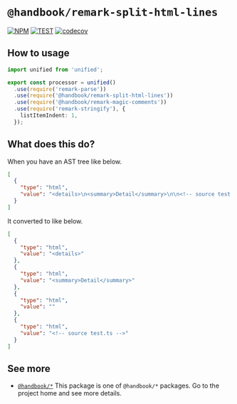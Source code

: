 # `@handbook/remark-split-html-lines`

[![NPM](https://img.shields.io/npm/v/@handbook/remark-split-html-lines.svg)](https://www.npmjs.com/package/@handbook/remark-split-html-lines)
[![TEST](https://github.com/rocket-hangar/handbook/workflows/Test/badge.svg)](https://github.com/rocket-hangar/handbook/actions?query=workflow%3ATest)
[![codecov](https://codecov.io/gh/rocket-hangar/handbook/branch/master/graph/badge.svg)](https://codecov.io/gh/rocket-hangar/handbook)

## How to usage

```ts
import unified from 'unified';

export const processor = unified()
  .use(require('remark-parse'))
  .use(require('@handbook/remark-split-html-lines'))
  .use(require('@handbook/remark-magic-comments'))
  .use(require('remark-stringify'), {
    listItemIndent: 1,
  });
```

## What does this do?

When you have an AST tree like below.

```json
[
  {
    "type": "html",
    "value": "<details>\n<summary>Detail</summary>\n\n<!-- source test.ts -->"
  }
]
```

It converted to like below.

```json
[
  {
    "type": "html",
    "value": "<details>"
  },
  {
    "type": "html",
    "value": "<summary>Detail</summary>"
  },
  {
    "type": "html",
    "value": ""
  },
  {
    "type": "html",
    "value": "<!-- source test.ts -->"
  }
]
```

## See more

- [`@handbook/*`](https://github.com/rocket-hangar/handbook) This package is one of `@handbook/*` packages. Go to the project home and see more details.